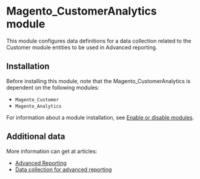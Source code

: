 # Magento_CustomerAnalytics module

This module configures data definitions for a data collection related to the Customer module entities to be used in Advanced reporting.

## Installation

Before installing this module, note that the Magento_CustomerAnalytics is dependent on the following modules:

- `Magento_Customer`
- `Magento_Analytics`

For information about a module installation, see [Enable or disable modules](https://experienceleague.adobe.com/en/docs/commerce-operations/installation-guide/tutorials/manage-modules).

## Additional data

More information can get at articles:

- [Advanced Reporting](https://developer.adobe.com/commerce/php/development/advanced-reporting/)
- [Data collection for advanced reporting](https://developer.adobe.com/commerce/php/development/advanced-reporting/data-collection/)
